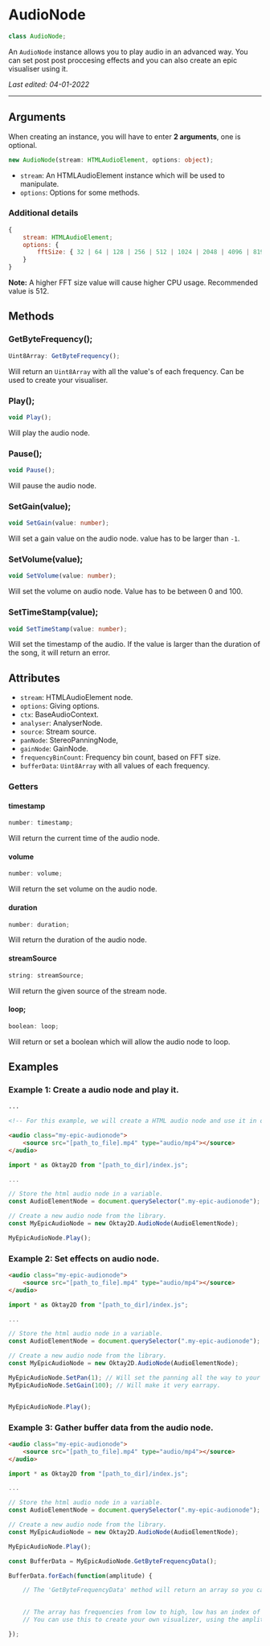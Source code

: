 # AudioNode

```ts
class AudioNode;
```

An ``AudioNode`` instance allows you to play audio in an advanced way. You can set post post proccesing effects and you can also
create an epic visualiser using it.

_Last edited: 04-01-2022_

- - -

## Arguments

When creating an instance, you will have to enter **2 arguments**, one is optional.

```ts
new AudioNode(stream: HTMLAudioElement, options: object);
```

- ``stream``: An HTMLAudioElement instance which will be used to manipulate.
- ``options``: Options for some methods.

### Additional details

```js
{
    stream: HTMLAudioElement;
    options: {
        fftSize: { 32 | 64 | 128 | 256 | 512 | 1024 | 2048 | 4096 | 8192 | 16384 | 32768 }
    }
}
```

**Note:** A higher FFT size value will cause higher CPU usage. Recommended value is 512.

## Methods

### GetByteFrequency();

```ts
Uint8Array: GetByteFrequency();
```

Will return an ``Uint8Array`` with all the value's of each frequency. Can be used to create your visualiser.

### Play();

```ts
void Play();
```

Will play the audio node.

### Pause();

```ts
void Pause();
```

Will pause the audio node.

### SetGain(value);

```ts
void SetGain(value: number);
```

Will set a gain value on the audio node. value has to be larger than ``-1``.

### SetVolume(value);

```ts
void SetVolume(value: number);
```

Will set the volume on audio node. Value has to be between 0 and 100.

### SetTimeStamp(value);

```ts
void SetTimeStamp(value: number);
```

Will set the timestamp of the audio. If the value is larger than the duration of the song, it will return an error.


## Attributes

- ``stream``: HTMLAudioElement node.
- ``options``: Giving options.
- ``ctx``: BaseAudioContext.
- ``analyser``: AnalyserNode.
- ``source``: Stream source.
- ``panNode``: StereoPanningNode,
- ``gainNode``: GainNode.
- ``frequencyBinCount``: Frequency bin count, based on FFT size.
- ``bufferData``: ``Uint8Array`` with all values of each frequency.

### Getters

#### timestamp

```ts
number: timestamp;
```

Will return the current time of the audio node.

#### volume

```ts
number: volume;
```

Will return the set volume on the audio node.

#### duration

```ts
number: duration;
```

Will return the duration of the audio node.

#### streamSource

```ts
string: streamSource;
```

Will return the given source of the stream node.

#### loop;

```ts
boolean: loop;
```

Will return or set a boolean which will allow the audio node to loop.

## Examples

### Example 1: Create a audio node and play it.

```html
...

<!-- For this example, we will create a HTML audio node and use it in our JS script -->

<audio class="my-epic-audionode">
    <source src="[path_to_file].mp4" type="audio/mp4"></source>
</audio>
```

```js
import * as Oktay2D from "[path_to_dir]/index.js";

...

// Store the html audio node in a variable.
const AudioElementNode = document.querySelector(".my-epic-audionode");

// Create a new audio node from the library.
const MyEpicAudioNode = new Oktay2D.AudioNode(AudioElementNode);

MyEpicAudioNode.Play();
```

### Example 2: Set effects on audio node.

```html
<audio class="my-epic-audionode">
    <source src="[path_to_file].mp4" type="audio/mp4"></source>
</audio>
```

```js
import * as Oktay2D from "[path_to_dir]/index.js";

...

// Store the html audio node in a variable.
const AudioElementNode = document.querySelector(".my-epic-audionode");

// Create a new audio node from the library.
const MyEpicAudioNode = new Oktay2D.AudioNode(AudioElementNode);

MyEpicAudioNode.SetPan(1); // Will set the panning all the way to your right.
MyEpicAudioNode.SetGain(100); // Will make it very earrapy.


MyEpicAudioNode.Play();
```

### Example 3: Gather buffer data from the audio node.

```html
<audio class="my-epic-audionode">
    <source src="[path_to_file].mp4" type="audio/mp4"></source>
</audio>
```

```js
import * as Oktay2D from "[path_to_dir]/index.js";

...

// Store the html audio node in a variable.
const AudioElementNode = document.querySelector(".my-epic-audionode");

// Create a new audio node from the library.
const MyEpicAudioNode = new Oktay2D.AudioNode(AudioElementNode);

MyEpicAudioNode.Play();

const BufferData = MyEpicAudioNode.GetByteFrequencyData();

BufferData.forEach(function(amplitude) {

    // The 'GetByteFrequencyData' method will return an array so you can foreach through it.
   

    // The array has frequencies from low to high, low has an index of 0 and high has in index depending on the frequencyBinCount property.
    // You can use this to create your own visualizer, using the amplitude to determinate the loudness of a frequency.

});
```